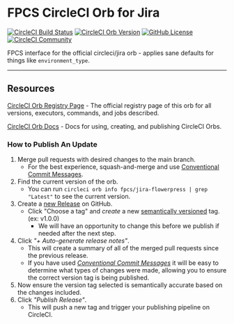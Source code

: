 # FPCS CircleCI Orb for Jira


[![CircleCI Build Status](https://circleci.com/gh/flowerpress/circleci-jira-flowerpress-orb.svg?style=shield "CircleCI Build Status")](https://circleci.com/gh/flowerpress/circleci-jira-flowerpress-orb) [![CircleCI Orb Version](https://badges.circleci.com/orbs/fpcs/jira-flowerpress.svg)](https://circleci.com/developer/orbs/orb/fpcs/jira-flowerpress) [![GitHub License](https://img.shields.io/badge/license-MIT-lightgrey.svg)](https://raw.githubusercontent.com/flowerpress/circleci-jira-flowerpress-orb/master/LICENSE) [![CircleCI Community](https://img.shields.io/badge/community-CircleCI%20Discuss-343434.svg)](https://discuss.circleci.com/c/ecosystem/orbs)

FPCS interface for the official circleci/jira orb - applies sane defaults for things like `environment_type`.

---

## Resources

[CircleCI Orb Registry Page](https://circleci.com/developer/orbs/orb/fpcs/jira-flowerpress) - The official registry page of this orb for all versions, executors, commands, and jobs described.

[CircleCI Orb Docs](https://circleci.com/docs/orb-intro/#section=configuration) - Docs for using, creating, and publishing CircleCI Orbs.

### How to Publish An Update
1. Merge pull requests with desired changes to the main branch.
    - For the best experience, squash-and-merge and use [Conventional Commit Messages](https://conventionalcommits.org/).
2. Find the current version of the orb.
    - You can run `circleci orb info fpcs/jira-flowerpress | grep "Latest"` to see the current version.
3. Create a [new Release](https://github.com/mattrabe/circleci-jira-flowerpress-orb/releases/new) on GitHub.
    - Click "Choose a tag" and _create_ a new [semantically versioned](http://semver.org/) tag. (ex: v1.0.0)
      - We will have an opportunity to change this before we publish if needed after the next step.
4.  Click _"+ Auto-generate release notes"_.
    - This will create a summary of all of the merged pull requests since the previous release.
    - If you have used _[Conventional Commit Messages](https://conventionalcommits.org/)_ it will be easy to determine what types of changes were made, allowing you to ensure the correct version tag is being published.
5. Now ensure the version tag selected is semantically accurate based on the changes included.
6. Click _"Publish Release"_.
    - This will push a new tag and trigger your publishing pipeline on CircleCI.